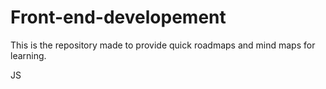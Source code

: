 # Front-end-developement
This is the repository made to provide quick roadmaps and mind maps for learning.

JS
